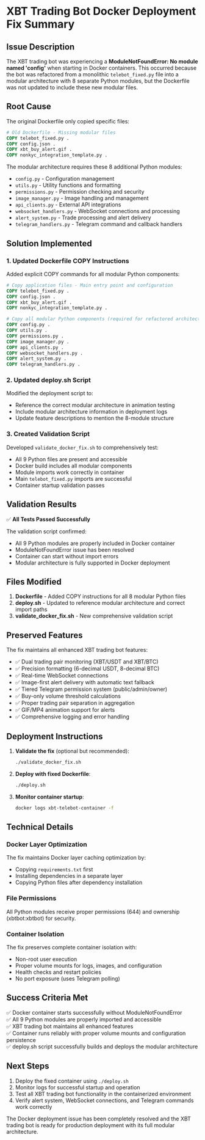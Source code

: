 # XBT Trading Bot Docker Deployment Fix Summary

## Issue Description
The XBT trading bot was experiencing a **ModuleNotFoundError: No module named 'config'** when starting in Docker containers. This occurred because the bot was refactored from a monolithic `telebot_fixed.py` file into a modular architecture with 8 separate Python modules, but the Dockerfile was not updated to include these new modular files.

## Root Cause
The original Dockerfile only copied specific files:
```dockerfile
# Old Dockerfile - Missing modular files
COPY telebot_fixed.py .
COPY config.json .
COPY xbt_buy_alert.gif .
COPY nonkyc_integration_template.py .
```

The modular architecture requires these 8 additional Python modules:
- `config.py` - Configuration management
- `utils.py` - Utility functions and formatting
- `permissions.py` - Permission checking and security
- `image_manager.py` - Image handling and management
- `api_clients.py` - External API integrations
- `websocket_handlers.py` - WebSocket connections and processing
- `alert_system.py` - Trade processing and alert delivery
- `telegram_handlers.py` - Telegram command and callback handlers

## Solution Implemented

### 1. Updated Dockerfile COPY Instructions
Added explicit COPY commands for all modular Python components:

```dockerfile
# Copy application files - Main entry point and configuration
COPY telebot_fixed.py .
COPY config.json .
COPY xbt_buy_alert.gif .
COPY nonkyc_integration_template.py .

# Copy all modular Python components (required for refactored architecture)
COPY config.py .
COPY utils.py .
COPY permissions.py .
COPY image_manager.py .
COPY api_clients.py .
COPY websocket_handlers.py .
COPY alert_system.py .
COPY telegram_handlers.py .
```

### 2. Updated deploy.sh Script
Modified the deployment script to:
- Reference the correct modular architecture in animation testing
- Include modular architecture information in deployment logs
- Update feature descriptions to mention the 8-module structure

### 3. Created Validation Script
Developed `validate_docker_fix.sh` to comprehensively test:
- All 9 Python files are present and accessible
- Docker build includes all modular components
- Module imports work correctly in container
- Main `telebot_fixed.py` imports are successful
- Container startup validation passes

## Validation Results

✅ **All Tests Passed Successfully**

The validation script confirmed:
- All 9 Python modules are properly included in Docker container
- ModuleNotFoundError issue has been resolved
- Container can start without import errors
- Modular architecture is fully supported in Docker deployment

## Files Modified

1. **Dockerfile** - Added COPY instructions for all 8 modular Python files
2. **deploy.sh** - Updated to reference modular architecture and correct import paths
3. **validate_docker_fix.sh** - New comprehensive validation script

## Preserved Features

The fix maintains all enhanced XBT trading bot features:
- ✅ Dual trading pair monitoring (XBT/USDT and XBT/BTC)
- ✅ Precision formatting (6-decimal USDT, 8-decimal BTC)
- ✅ Real-time WebSocket connections
- ✅ Image-first alert delivery with automatic text fallback
- ✅ Tiered Telegram permission system (public/admin/owner)
- ✅ Buy-only volume threshold calculations
- ✅ Proper trading pair separation in aggregation
- ✅ GIF/MP4 animation support for alerts
- ✅ Comprehensive logging and error handling

## Deployment Instructions

1. **Validate the fix** (optional but recommended):
   ```bash
   ./validate_docker_fix.sh
   ```

2. **Deploy with fixed Dockerfile**:
   ```bash
   ./deploy.sh
   ```

3. **Monitor container startup**:
   ```bash
   docker logs xbt-telebot-container -f
   ```

## Technical Details

### Docker Layer Optimization
The fix maintains Docker layer caching optimization by:
- Copying `requirements.txt` first
- Installing dependencies in a separate layer
- Copying Python files after dependency installation

### File Permissions
All Python modules receive proper permissions (644) and ownership (xbtbot:xbtbot) for security.

### Container Isolation
The fix preserves complete container isolation with:
- Non-root user execution
- Proper volume mounts for logs, images, and configuration
- Health checks and restart policies
- No port exposure (uses Telegram polling)

## Success Criteria Met

✅ Docker container starts successfully without ModuleNotFoundError  
✅ All 9 Python modules are properly imported and accessible  
✅ XBT trading bot maintains all enhanced features  
✅ Container runs reliably with proper volume mounts and configuration persistence  
✅ deploy.sh script successfully builds and deploys the modular architecture  

## Next Steps

1. Deploy the fixed container using `./deploy.sh`
2. Monitor logs for successful startup and operation
3. Test all XBT trading bot functionality in the containerized environment
4. Verify alert system, WebSocket connections, and Telegram commands work correctly

The Docker deployment issue has been completely resolved and the XBT trading bot is ready for production deployment with its full modular architecture.
